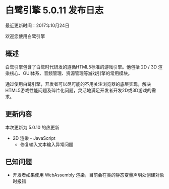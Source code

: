 白鹭引擎 5.0.11 发布日志
===============================

最近更新时间：2017年10月24日


欢迎您使用白鹭引擎

## 概述

白鹭引擎包含了白鹭时代研发的遵循HTML5标准的游戏引擎。他包括 2D / 3D 渲染核心、GUI体系、音频管理、资源管理等游戏引擎的常用模块。

通过使用白鹭引擎，开发者可以尽可能的不用关注浏览器的底层实现，解决HTML5游戏性能问题及碎片化问题，灵活地满足开发者开发2D或3D游戏的需求。

## 更新内容

本次更新为 5.0.10 的热更新

* 2D 渲染 - JavaScript
    * 修复输入文本输入异常问题

## 已知问题

* 开发者如果使用 WebAssembly 渲染，目前会在类的静态变量声明处创建对象时报错
